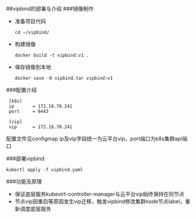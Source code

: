  ##vipbind的部署与介绍
 ###镜像制作
- 准备项目代码
  ```
  cd ~/vipbind/
  ```
- 构建镜像
  ```
  docker build -t vipbind:v1 .
  ```
- 保存镜像到本地
  ```
  docker save -0 vipbind.tar vipbind:v1
  ```
###配置介绍
   ```
    [k8s]
    ip       = 172.18.70.241
    port     = 6443

    [vip]
    vip      = 172.18.70.241
   ```
配置文件见configmap
ip及vip字段统一为云平台vip，port端口为k8s集群api端口

###部署vipbind
  ```
  kubectl apply -f vipbind.yaml
  ```

###功能及原理

- 保证底层服务kubevirt-controller-manager与云平台vip始终保持在同节点
- 节点vip因重启等原因发生vip迁移，触发vipbind修改集群node节点label，重新调度底层服务




  